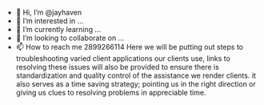 - 👋 Hi, I’m @jayhaven
- 👀 I’m interested in ...
- 🌱 I’m currently learning ...
- 💞️ I’m looking to collaborate on ...
- 📫 How to reach me 2899266114
Here we will be putting out steps to troubleshooting varied client applications our clients use, 
links to resolving these issues will also be provided to ensure there is standardization and quality control of the assistance we render clients.
it also serves as a time saving strategy; pointing us in the right direction or giving us clues to resolving problems in appreciable time.

<!---
jayhaven/jayhaven is a ✨ special ✨ repository because its `README.md` (this file) appears on your GitHub profile.
You can click the Preview link to take a look at your changes.
--->
